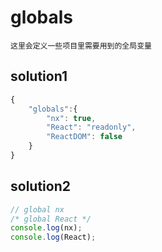 # globals

~~~
这里会定义一些项目里需要用到的全局变量
~~~

## solution1
```js
{
    "globals":{
        "nx": true,
        "React": "readonly",
        "ReactDOM": false
    }
}
```

## solution2
```js
// global nx
/* global React */
console.log(nx);
console.log(React);
```

